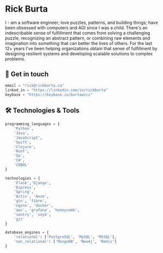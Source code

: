 # Rick Burta

I - am a software engineer; love puzzles, patterns, and building things; have been obsessed with computers and AGI since I was a child. 
There's an indescribable sense of fulfillment that comes from solving a challenging puzzle, recognizing an abstract pattern, or combining raw elements and imagination into something that can better the lives of others. 
For the last 12+ years I've been helping organizations obtain that sense of fulfillment by designing resilient systems and developing scalable solutions to complex problems. 

## :iphone: Get in touch
```python
email = "rick@rickburta.ca"
linked_in = "https://linkedin.com/in/rickburta"
keybase = "https://keybase.io/burtawicz"
```

## :hammer_and_wrench: Technologies & Tools
```python
programming_languages = {
    'Python',
    'Java',
    'JavaScript',
    'Swift',
    'Clojure',
    'Rust',
    'Go',
    'C#',
    'COBOL'
}

technologies = {
    'Flask','Django',
    'Express', 
    'Spring', 
    'Actix', 'Axum',
    'gin', 'fibre',
    'nginx', 'docker',
    'aws', 'grafana', 'honeycomb', 
    'sentry', 'snyk', 
    'git'
}

database_engines = {
    'relational': ['PostgreSQL', 'MySQL', 'MSSQL'],
    'non_relational': ['MongoDB', 'Neo4j', 'Redis']
}
```

